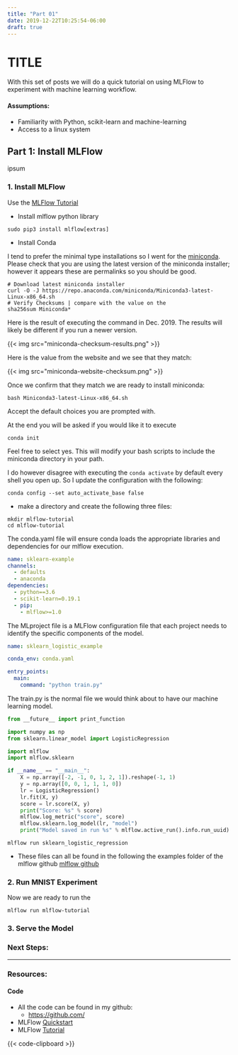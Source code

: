```yaml
---
title: "Part 01"
date: 2019-12-22T10:25:54-06:00
draft: true
---
```


# TITLE

With this set of posts we will do a quick tutorial on using MLFlow to experiment with machine learning workflow.

#### Assumptions:
- Familiarity with Python, scikit-learn and machine-learning
- Access to a linux system

## Part 1: Install MLFlow

ipsum

### 1. Install MLFlow
Use the [MLFlow Tutorial](https://www.mlflow.org/docs/latest/tutorials-and-examples/tutorial.html)

- Install mlflow python library

 ```shell script
sudo pip3 install mlflow[extras]
```

- Install Conda

I tend to prefer the minimal type installations so I went for the [miniconda](https://docs.conda.io/en/latest/miniconda.html). Please check that you are using the latest version of the miniconda installer; however it appears these are permalinks so you should be good.

```shell script
# Download latest miniconda installer
curl -O -J https://repo.anaconda.com/miniconda/Miniconda3-latest-Linux-x86_64.sh
# Verify Checksums | compare with the value on the 
sha256sum Miniconda*
```

Here is the result of executing the command in Dec. 2019. The results will likely be different if you run a newer version.

{{< img src="miniconda-checksum-results.png" >}}

Here is the value from the website and we see that they match:

{{< img src="miniconda-website-checksum.png" >}}

Once we confirm that they match we are ready to install miniconda:

```shell script
bash Miniconda3-latest-Linux-x86_64.sh
```
Accept the default choices you are prompted with.

At the end you will be asked if you would like it to execute

```shell script
conda init
```

Feel free to select yes. This will modify your bash scripts to include the miniconda directory in your path.

I do however disagree with executing the `conda activate` by default every shell you open up. So I update the configuration with the following:

```shell script
conda config --set auto_activate_base false
```
- make a directory and create the following three files:

```shell script
mkdir mlflow-tutorial
cd mlflow-tutorial
```
The conda.yaml file will ensure conda loads the appropriate libraries and dependencies for our mlflow execution.
```yaml
name: sklearn-example
channels:
  - defaults
  - anaconda
dependencies:
  - python==3.6
  - scikit-learn=0.19.1
  - pip:
    - mlflow>=1.0
```

The MLproject file is a MLFlow configuration file that each project needs to identify the specific components of the model.

```yaml
name: sklearn_logistic_example

conda_env: conda.yaml

entry_points:
  main:
    command: "python train.py"
```

The train.py is the normal file we would think about to have our machine learning model.

```python
from __future__ import print_function

import numpy as np
from sklearn.linear_model import LogisticRegression

import mlflow
import mlflow.sklearn

if __name__ == "__main__":
    X = np.array([-2, -1, 0, 1, 2, 1]).reshape(-1, 1)
    y = np.array([0, 0, 1, 1, 1, 0])
    lr = LogisticRegression()
    lr.fit(X, y)
    score = lr.score(X, y)
    print("Score: %s" % score)
    mlflow.log_metric("score", score)
    mlflow.sklearn.log_model(lr, "model")
    print("Model saved in run %s" % mlflow.active_run().info.run_uuid)
```

```shell script
mlflow run sklearn_logistic_regression
```
- These files can all be found in the following the examples folder of the mlflow github [mlflow github](https://github.com/mlflow/mlflow/tree/master/examples/sklearn_logistic_regression)

### 2. Run MNIST Experiment

Now we are ready to run the 

```shell script
mlflow run mlflow-tutorial
```

### 3. Serve the Model


### Next Steps:


---

### Resources:
#### Code
- All the code can be found in my github: 
    - https://github.com/
- MLFlow [Quickstart](https://www.mlflow.org/docs/latest/quickstart.html) 
- MLFlow [Tutorial](https://www.mlflow.org/docs/latest/tutorials-and-examples/tutorial.html)

{{< code-clipboard >}}
